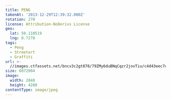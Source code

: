 ```yaml
---
title: PENG
takenAt: '2013-12-29T12:39:32.000Z'
rotation: 270
license: Attribution-NoDerivs License
geo:
  lat: 50.110519
  lng: 8.7278
tags:
  - Peng
  - Streetart
  - Graffiti
url: >-
  //images.ctfassets.net/bncv3c2gt878/79ZMy6duBNqCqzr2jovTiu/c4d43eec7ec834bd61b99361dad3bc66/peng_11625888406_o
size: 6072904
image:
  width: 2848
  height: 4288
contentType: image/jpeg
---
```


